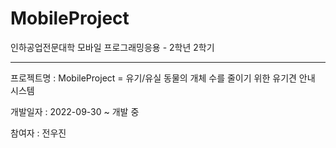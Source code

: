 # MobileProject
인하공업전문대학
모바일 프로그래밍응용 - 2학년 2학기
___________________________
프로젝트명 : MobileProject = 유기/유실 동물의 개체 수를 줄이기 위한 유기견 안내 시스템

개발일자 : 2022-09-30 ~ 개발 중

참여자 : 전우진

